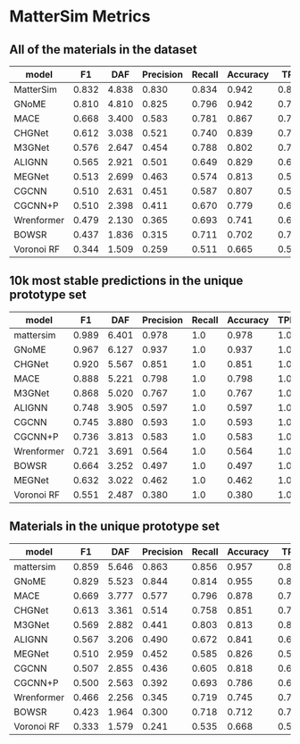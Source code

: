 # MatterSim Metrics

## All of the materials in the dataset

| model      | F1    | DAF   | Precision | Recall | Accuracy | TPR   | FPR   | TNR   | FNR   | TP      | FP      | TN       | FN      | MAE   | RMSE  | R2     |
| ---------- | ----- | ----- | --------- | ------ | -------- | ----- | ----- | ----- | ----- | ------- | ------- | -------- | ------- | ----- | ----- | ------ |
| MatterSim  | 0.832 | 4.838 | 0.830     | 0.834  | 0.942    | 0.834 | 0.035 | 0.965 | 0.166 | 36754.0 | 7516.0  | 205355.0 | 7338.0  | 0.026 | 0.080 | 0.804  |
| GNoME      | 0.810 | 4.810 | 0.825     | 0.796  | 0.942    | 0.796 | 0.035 | 0.965 | 0.204 | 35082.0 | 7422.0  | 205449.0 | 9010.0  | 0.034 | 0.085 | 0.781  |
| MACE       | 0.668 | 3.400 | 0.583     | 0.781  | 0.867    | 0.781 | 0.115 | 0.885 | 0.219 | 34420.0 | 24576.0 | 188295.0 | 9672.0  | 0.055 | 0.099 | 0.698  |
| CHGNet     | 0.612 | 3.038 | 0.521     | 0.740  | 0.839    | 0.740 | 0.141 | 0.859 | 0.260 | 32642.0 | 29980.0 | 182891.0 | 11450.0 | 0.061 | 0.101 | 0.685  |
| M3GNet     | 0.576 | 2.647 | 0.454     | 0.788  | 0.802    | 0.788 | 0.196 | 0.804 | 0.212 | 34731.0 | 41738.0 | 171133.0 | 9361.0  | 0.072 | 0.116 | 0.584  |
| ALIGNN     | 0.565 | 2.921 | 0.501     | 0.649  | 0.829    | 0.649 | 0.134 | 0.866 | 0.351 | 28598.0 | 28465.0 | 184406.0 | 15494.0 | 0.092 | 0.154 | 0.273  |
| MEGNet     | 0.513 | 2.699 | 0.463     | 0.574  | 0.813    | 0.574 | 0.138 | 0.862 | 0.426 | 25311.0 | 29343.0 | 183528.0 | 18781.0 | 0.128 | 0.204 | -0.276 |
| CGCNN      | 0.510 | 2.631 | 0.451     | 0.587  | 0.807    | 0.587 | 0.148 | 0.852 | 0.413 | 25895.0 | 31475.0 | 181396.0 | 18197.0 | 0.135 | 0.230 | -0.620 |
| CGCNN+P    | 0.510 | 2.398 | 0.411     | 0.670  | 0.779    | 0.670 | 0.199 | 0.801 | 0.330 | 29557.0 | 42282.0 | 170589.0 | 14535.0 | 0.108 | 0.178 | 0.026  |
| Wrenformer | 0.479 | 2.130 | 0.365     | 0.693  | 0.741    | 0.693 | 0.249 | 0.751 | 0.307 | 30570.0 | 53088.0 | 159783.0 | 13522.0 | 0.105 | 0.184 | -0.036 |
| BOWSR      | 0.437 | 1.836 | 0.315     | 0.711  | 0.702    | 0.711 | 0.320 | 0.680 | 0.289 | 31347.0 | 68140.0 | 144731.0 | 12745.0 | 0.115 | 0.164 | 0.141  |
| Voronoi RF | 0.344 | 1.509 | 0.259     | 0.511  | 0.665    | 0.511 | 0.303 | 0.697 | 0.489 | 22517.0 | 64431.0 | 148440.0 | 21575.0 | 0.142 | 0.207 | -0.314 |

## 10k most stable predictions in the unique prototype set

| model      | F1    | DAF   | Precision | Recall | Accuracy | TPR | FPR | TNR | FNR | TP     | FP     | TN  | FN  | MAE   | RMSE  | R2     |
| ---------- | ----- | ----- | --------- | ------ | -------- | --- | --- | --- | --- | ------ | ------ | --- | --- | ----- | ----- | ------ |
| mattersim  | 0.989 | 6.401 | 0.978     | 1.0    | 0.978    | 1.0 | 1.0 | 0.0 | 0.0 | 9785.0 | 215.0  | 0.0 | 0.0 | 0.020 | 0.065 | 0.906  |
| GNoME      | 0.967 | 6.127 | 0.937     | 1.0    | 0.937    | 1.0 | 1.0 | 0.0 | 0.0 | 9366.0 | 634.0  | 0.0 | 0.0 | 0.035 | 0.089 | 0.836  |
| CHGNet     | 0.920 | 5.567 | 0.851     | 1.0    | 0.851    | 1.0 | 1.0 | 0.0 | 0.0 | 8511.0 | 1489.0 | 0.0 | 0.0 | 0.063 | 0.095 | 0.816  |
| MACE       | 0.888 | 5.221 | 0.798     | 1.0    | 0.798    | 1.0 | 1.0 | 0.0 | 0.0 | 7982.0 | 2018.0 | 0.0 | 0.0 | 0.087 | 0.165 | 0.508  |
| M3GNet     | 0.868 | 5.020 | 0.767     | 1.0    | 0.767    | 1.0 | 1.0 | 0.0 | 0.0 | 7674.0 | 2326.0 | 0.0 | 0.0 | 0.101 | 0.158 | 0.551  |
| ALIGNN     | 0.748 | 3.905 | 0.597     | 1.0    | 0.597    | 1.0 | 1.0 | 0.0 | 0.0 | 5969.0 | 4031.0 | 0.0 | 0.0 | 0.176 | 0.247 | 0.081  |
| CGCNN      | 0.745 | 3.880 | 0.593     | 1.0    | 0.593    | 1.0 | 1.0 | 0.0 | 0.0 | 5931.0 | 4069.0 | 0.0 | 0.0 | 0.165 | 0.230 | 0.181  |
| CGCNN+P    | 0.736 | 3.813 | 0.583     | 1.0    | 0.583    | 1.0 | 1.0 | 0.0 | 0.0 | 5829.0 | 4171.0 | 0.0 | 0.0 | 0.200 | 0.275 | -0.076 |
| Wrenformer | 0.721 | 3.691 | 0.564     | 1.0    | 0.564    | 1.0 | 1.0 | 0.0 | 0.0 | 5643.0 | 4357.0 | 0.0 | 0.0 | 0.182 | 0.239 | 0.138  |
| BOWSR      | 0.664 | 3.252 | 0.497     | 1.0    | 0.497    | 1.0 | 1.0 | 0.0 | 0.0 | 4971.0 | 5029.0 | 0.0 | 0.0 | 0.259 | 0.320 | -1.172 |
| MEGNet     | 0.632 | 3.022 | 0.462     | 1.0    | 0.462    | 1.0 | 1.0 | 0.0 | 0.0 | 4620.0 | 5380.0 | 0.0 | 0.0 | 0.304 | 0.336 | -0.908 |
| Voronoi RF | 0.551 | 2.487 | 0.380     | 1.0    | 0.380    | 1.0 | 1.0 | 0.0 | 0.0 | 3802.0 | 6198.0 | 0.0 | 0.0 | 0.349 | 0.417 | -1.012 |

## Materials in the unique prototype set

| model      | F1    | DAF   | Precision | Recall | Accuracy | TPR   | FPR   | TNR   | FNR   | TP      | FP      | TN       | FN      | MAE   | RMSE  | R2     |
| ---------- | ----- | ----- | --------- | ------ | -------- | ----- | ----- | ----- | ----- | ------- | ------- | -------- | ------- | ----- | ----- | ------ |
| mattersim  | 0.859 | 5.646 | 0.863     | 0.856  | 0.957    | 0.856 | 0.025 | 0.975 | 0.144 | 28562.0 | 4531.0  | 177583.0 | 4812.0  | 0.026 | 0.080 | 0.812  |
| GNoME      | 0.829 | 5.523 | 0.844     | 0.814  | 0.955    | 0.814 | 0.028 | 0.972 | 0.186 | 27178.0 | 5009.0  | 177105.0 | 6196.0  | 0.035 | 0.085 | 0.785  |
| MACE       | 0.669 | 3.777 | 0.577     | 0.796  | 0.878    | 0.796 | 0.107 | 0.893 | 0.204 | 26582.0 | 19457.0 | 162657.0 | 6792.0  | 0.057 | 0.101 | 0.697  |
| CHGNet     | 0.613 | 3.361 | 0.514     | 0.758  | 0.851    | 0.758 | 0.132 | 0.868 | 0.242 | 25313.0 | 23955.0 | 158159.0 | 8061.0  | 0.063 | 0.103 | 0.689  |
| M3GNet     | 0.569 | 2.882 | 0.441     | 0.803  | 0.813    | 0.803 | 0.187 | 0.813 | 0.197 | 26797.0 | 34034.0 | 148080.0 | 6577.0  | 0.075 | 0.118 | 0.585  |
| ALIGNN     | 0.567 | 3.206 | 0.490     | 0.672  | 0.841    | 0.672 | 0.128 | 0.872 | 0.328 | 22436.0 | 23346.0 | 158768.0 | 10938.0 | 0.093 | 0.154 | 0.297  |
| MEGNet     | 0.510 | 2.959 | 0.452     | 0.585  | 0.826    | 0.585 | 0.130 | 0.870 | 0.415 | 19537.0 | 23651.0 | 158463.0 | 13837.0 | 0.130 | 0.206 | -0.248 |
| CGCNN      | 0.507 | 2.855 | 0.436     | 0.605  | 0.818    | 0.605 | 0.143 | 0.857 | 0.395 | 20191.0 | 26074.0 | 156040.0 | 13183.0 | 0.138 | 0.233 | -0.603 |
| CGCNN+P    | 0.500 | 2.563 | 0.392     | 0.693  | 0.786    | 0.693 | 0.197 | 0.803 | 0.307 | 23117.0 | 35893.0 | 146221.0 | 10257.0 | 0.113 | 0.182 | 0.019  |
| Wrenformer | 0.466 | 2.256 | 0.345     | 0.719  | 0.745    | 0.719 | 0.250 | 0.750 | 0.281 | 23990.0 | 45586.0 | 136528.0 | 9384.0  | 0.110 | 0.187 | -0.036 |
| BOWSR      | 0.423 | 1.964 | 0.300     | 0.718  | 0.712    | 0.718 | 0.307 | 0.693 | 0.282 | 23963.0 | 55843.0 | 126271.0 | 9411.0  | 0.118 | 0.167 | 0.151  |
| Voronoi RF | 0.333 | 1.579 | 0.241     | 0.535  | 0.668    | 0.535 | 0.308 | 0.692 | 0.465 | 17854.0 | 56122.0 | 125992.0 | 15520.0 | 0.148 | 0.212 | -0.329 |
